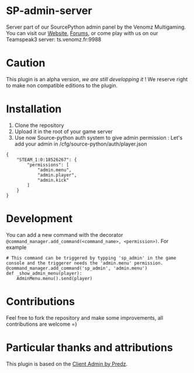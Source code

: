# SP-admin-server
Server part of our SourcePython admin panel by the Venomz Multigaming. You can visit our [Website](https://venomz.fr), [Forums](https://forum.venomz.fr), or come play with us on our Teamspeak3 server: ts.venomz.fr:9988

# Caution
This plugin is an alpha version, *we are still developping it* ! We reserve right to make non compatible editions to the plugin.

# Installation
1. Clone the repository
2. Upload it in the root of your game server
3. Use now Source-python auth system to give admin permission :
Let's add your admin in /cfg/source-python/auth/player.json
```
{
    "STEAM_1:0:18526267": {
        "permissions": [
            "admin.menu",
            "admin.player",
            "admin.kick"
        ]
    }
}
```

# Development
You can add a new command with the decorator `@command_manager.add_command(<command_name>, <permission>)`.
For example
```
# This command can be triggered by typping 'sp_admin' in the game console and the triggerer needs the 'admin.menu' permission.
@command_manager.add_command('sp_admin', 'admin.menu') 
def _show_admin_menu(player):
    AdminMenu.menu().send(player)
```

# Contributions
Feel free to fork the repository and make some improvements, all contributions are welcome =)

# Particular thanks and attributions
This plugin is based on the [Client Admin by Predz](https://github.com/Predz/Client-Admin).

